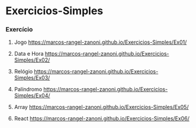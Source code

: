 # Exercicios-Simples
### Exercício
1. Jogo
https://marcos-rangel-zanoni.github.io/Exercicios-Simples/Ex01/

2. Data e Hora
https://marcos-rangel-zanoni.github.io/Exercicios-Simples/Ex02/

4. Relógio
https://marcos-rangel-zanoni.github.io/Exercicios-Simples/Ex03/

6. Palíndromo
https://marcos-rangel-zanoni.github.io/Exercicios-Simples/Ex04/
7. Array
https://marcos-rangel-zanoni.github.io/Exercicios-Simples/Ex05/
8. React
https://marcos-rangel-zanoni.github.io/Exercicios-Simples/Ex06/
